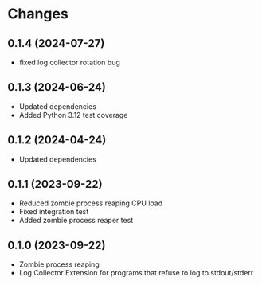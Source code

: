 # Changes

## 0.1.4 (2024-07-27)
- fixed log collector rotation bug

## 0.1.3 (2024-06-24)
- Updated dependencies
- Added Python 3.12 test coverage

## 0.1.2 (2024-04-24)
- Updated dependencies

## 0.1.1 (2023-09-22)
- Reduced zombie process reaping CPU load
- Fixed integration test
- Added zombie process reaper test

## 0.1.0 (2023-09-22)
- Zombie process reaping
- Log Collector Extension for programs that refuse to log to stdout/stderr
